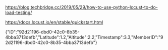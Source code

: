 https://blog.techbridge.cc/2019/05/29/how-to-use-python-locust-to-do-load-testing/

https://docs.locust.io/en/stable/quickstart.html

{"ID":"92d21196-dbd0-42c0-8b35-4bba3713defb","Latitude":1.2,"Altitude":2.2,"Timestamp":3.3,"MemberID":"92d21196-dbd0-42c0-8b35-4bba3713defb"}